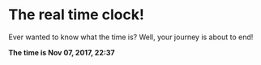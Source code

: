 # The real time clock!

Ever wanted to know what the time is? Well, your journey is about to end!

**The time is Nov 07, 2017, 22:37**